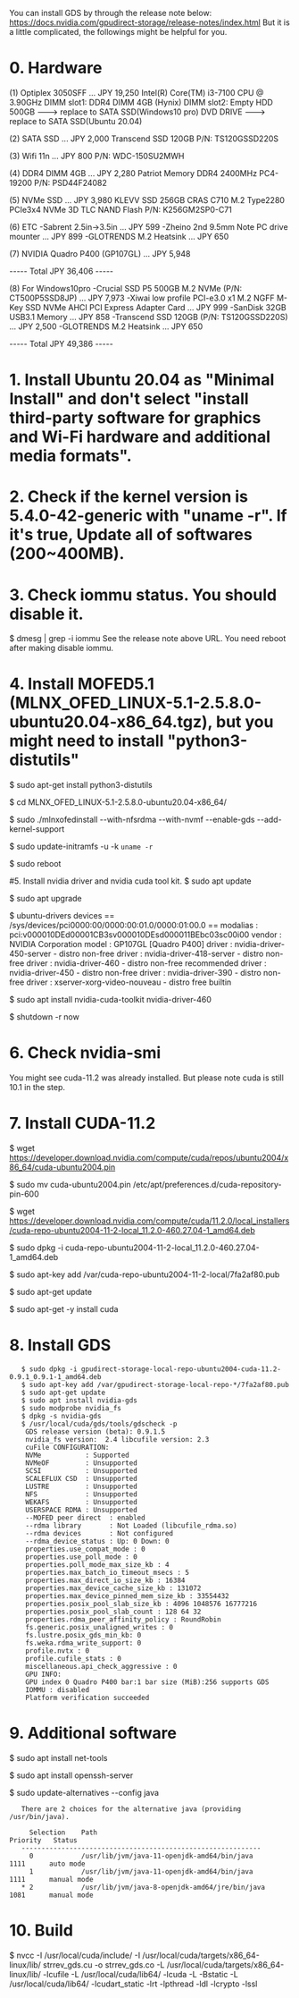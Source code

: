 You can install GDS by through the release note below:
https://docs.nvidia.com/gpudirect-storage/release-notes/index.html
But it is a little complicated, the followings might be helpful for you.

# 0. Hardware
   (1) Optiplex 3050SFF  ... JPY 19,250
       Intel(R) Core(TM) i3-7100 CPU @ 3.90GHz
       DIMM slot1: DDR4 DIMM 4GB (Hynix)
       DIMM slot2: Empty
       HDD 500GB  ---> replace to SATA SSD(Windows10 pro)
       DVD DRIVE  ---> replace to SATA SSD(Ubuntu 20.04)
       
   (2) SATA SSD  ... JPY 2,000
       Transcend SSD 120GB
       P/N: TS120GSSD220S
       
   (3) Wifi 11n ... JPY 800
       P/N: WDC-150SU2MWH
       
   (4) DDR4 DIMM 4GB ... JPY 2,280
       Patriot Memory DDR4 2400MHz PC4-19200
       P/N: PSD44F24082
       
   (5) NVMe SSD ... JPY 3,980
       KLEVV SSD 256GB CRAS C710 M.2 Type2280 PCIe3x4 NVMe 3D TLC NAND Flash
       P/N: K256GM2SP0-C71
       
   (6) ETC
       -Sabrent 2.5in->3.5in ... JPY 599
       -Zheino 2nd 9.5mm Note PC drive mounter ... JPY 899
       -GLOTRENDS M.2 Heatsink ... JPY 650
       
   (7) NVIDIA Quadro P400 (GP107GL) ... JPY 5,948
   
   ----- Total JPY 36,406 -----
   
   (8) For Windows10pro
       -Crucial SSD P5 500GB M.2 NVMe (P/N: CT500P5SSD8JP) ... JPY 7,973
       -Xiwai low profile PCI-e3.0 x1 M.2 NGFF M-Key SSD NVMe AHCI PCI Express Adapter Card ... JPY 999
       -SanDisk 32GB USB3.1 Memory ... JPY 858
       -Transcend SSD 120GB (P/N: TS120GSSD220S) ... JPY 2,500
       -GLOTRENDS M.2 Heatsink ... JPY 650
       
   ----- Total JPY 49,386 -----

# 1. Install Ubuntu 20.04 as "Minimal Install" and don't select "install third-party software for graphics and Wi-Fi hardware and additional media formats".

# 2. Check if the kernel version is 5.4.0-42-generic with "uname -r". If it's true, Update all of softwares (200~400MB). 

# 3. Check iommu status. You should disable it.
   $ dmesg | grep -i iommu
   See the release note above URL. You need reboot after making disable iommu.
   
# 4. Install MOFED5.1 (MLNX_OFED_LINUX-5.1-2.5.8.0-ubuntu20.04-x86_64.tgz), but you might need to install "python3-distutils"
   $ sudo apt-get install python3-distutils
   
   $ cd MLNX_OFED_LINUX-5.1-2.5.8.0-ubuntu20.04-x86_64/
   
   $ sudo ./mlnxofedinstall --with-nfsrdma --with-nvmf --enable-gds --add-kernel-support
   
   $ sudo update-initramfs -u -k `uname -r`
   
   $ sudo reboot

#5. Install nvidia driver and nvidia cuda tool kit.
   $ sudo apt update
   
   $ sudo apt upgrade
   
   $ ubuntu-drivers devices
     == /sys/devices/pci0000:00/0000:00:01.0/0000:01:00.0 ==
     modalias : pci:v000010DEd00001CB3sv000010DEsd000011BEbc03sc00i00
     vendor   : NVIDIA Corporation
     model    : GP107GL [Quadro P400]
     driver   : nvidia-driver-450-server - distro non-free
     driver   : nvidia-driver-418-server - distro non-free
     driver   : nvidia-driver-460 - distro non-free recommended
     driver   : nvidia-driver-450 - distro non-free
     driver   : nvidia-driver-390 - distro non-free
     driver   : xserver-xorg-video-nouveau - distro free builtin
     
   $ sudo apt install nvidia-cuda-toolkit nvidia-driver-460
   
   $ shutdown -r now

# 6. Check nvidia-smi
   You might see cuda-11.2 was already installed. But please note cuda is still 10.1 in the step.

# 7. Install CUDA-11.2
   $ wget https://developer.download.nvidia.com/compute/cuda/repos/ubuntu2004/x86_64/cuda-ubuntu2004.pin
   
   $ sudo mv cuda-ubuntu2004.pin /etc/apt/preferences.d/cuda-repository-pin-600
   
   $ wget https://developer.download.nvidia.com/compute/cuda/11.2.0/local_installers/cuda-repo-ubuntu2004-11-2-local_11.2.0-460.27.04-1_amd64.deb
   
   $ sudo dpkg -i cuda-repo-ubuntu2004-11-2-local_11.2.0-460.27.04-1_amd64.deb
   
   $ sudo apt-key add /var/cuda-repo-ubuntu2004-11-2-local/7fa2af80.pub
   
   $ sudo apt-get update
   
   $ sudo apt-get -y install cuda

# 8. Install GDS
```
   $ sudo dpkg -i gpudirect-storage-local-repo-ubuntu2004-cuda-11.2-0.9.1_0.9.1-1_amd64.deb 
   $ sudo apt-key add /var/gpudirect-storage-local-repo-*/7fa2af80.pub
   $ sudo apt-get update
   $ sudo apt install nvidia-gds
   $ sudo modprobe nvidia_fs
   $ dpkg -s nvidia-gds
   $ /usr/local/cuda/gds/tools/gdscheck -p
    GDS release version (beta): 0.9.1.5
    nvidia_fs version:  2.4 libcufile version: 2.3
    cuFile CONFIGURATION:
    NVMe           : Supported
    NVMeOF         : Unsupported
    SCSI           : Unsupported
    SCALEFLUX CSD  : Unsupported
    LUSTRE         : Unsupported
    NFS            : Unsupported
    WEKAFS         : Unsupported
    USERSPACE RDMA : Unsupported
    --MOFED peer direct  : enabled
    --rdma library       : Not Loaded (libcufile_rdma.so)
    --rdma devices       : Not configured
    --rdma_device_status : Up: 0 Down: 0
    properties.use_compat_mode : 0
    properties.use_poll_mode : 0
    properties.poll_mode_max_size_kb : 4
    properties.max_batch_io_timeout_msecs : 5
    properties.max_direct_io_size_kb : 16384
    properties.max_device_cache_size_kb : 131072
    properties.max_device_pinned_mem_size_kb : 33554432
    properties.posix_pool_slab_size_kb : 4096 1048576 16777216 
    properties.posix_pool_slab_count : 128 64 32 
    properties.rdma_peer_affinity_policy : RoundRobin
    fs.generic.posix_unaligned_writes : 0
    fs.lustre.posix_gds_min_kb: 0
    fs.weka.rdma_write_support: 0
    profile.nvtx : 0
    profile.cufile_stats : 0
    miscellaneous.api_check_aggressive : 0
    GPU INFO:
    GPU index 0 Quadro P400 bar:1 bar size (MiB):256 supports GDS
    IOMMU : disabled
    Platform verification succeeded
```    
# 9. Additional software
   $ sudo apt install net-tools 

   $ sudo apt install openssh-server
   
   $ sudo update-alternatives --config java
```
   There are 2 choices for the alternative java (providing /usr/bin/java).

     Selection    Path                                            Priority   Status
   ------------------------------------------------------------
     0            /usr/lib/jvm/java-11-openjdk-amd64/bin/java      1111      auto mode
     1            /usr/lib/jvm/java-11-openjdk-amd64/bin/java      1111      manual mode
   * 2            /usr/lib/jvm/java-8-openjdk-amd64/jre/bin/java   1081      manual mode
```

# 10. Build
   $ nvcc -I /usr/local/cuda/include/  -I /usr/local/cuda/targets/x86_64-linux/lib/ strrev_gds.cu -o strrev_gds.co -L /usr/local/cuda/targets/x86_64-linux/lib/ -lcufile -L /usr/local/cuda/lib64/ -lcuda -L   -Bstatic -L /usr/local/cuda/lib64/ -lcudart_static -lrt -lpthread -ldl -lcrypto -lssl
   
